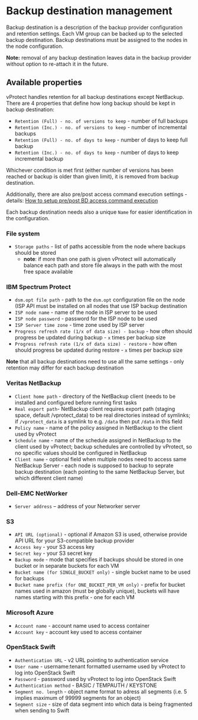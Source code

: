 # Backup destination management

Backup destination is a description of the backup provider configuration and retention settings. Each VM group can be backed up to the selected backup destination. Backup destinations must be assigned to the nodes in the node configuration.

**Note:** removal of any backup destination leaves data in the backup provider without option to re-attach it in the future.


## Available properties

vProtect handles retention for all backup destinations except NetBackup. There are 4 properties that define how long backup should be kept in backup destination:

* `Retention (Full) - no. of versions to keep` - number of full backups
* `Retention (Inc.) - no. of versions to keep` - number of incremental backups
* `Retention (Full) - no. of days to keep` - number of days to keep full backup
* `Retention (Inc.) - no. of days to keep` - number of days to keep incremental backup

Whichever condition is met first (either number of versions has been reached or backup is older than given limit), it is removed from backup destination.

Additionally, there are also pre/post access command execution settings - details: [How to setup pre/post BD access command execution](admin_webui_pre_post_bd_access_cmd.md)      

Each backup destination needs also a unique `Name` for easier identification in the configuration.


### File system

* `Storage paths` - list of paths accessible from the node where backups should be stored 
  * **note**: if more than one path is given vProtect will automatically balance each path and store file always in the path with the most free space available

### IBM Spectrum Protect

* `dsm.opt file path` - path to the `dsm.opt` configuration file on the node (ISP API must be installed on all nodes that use ISP backup destination
* `ISP node name` - name of the node in ISP server to be used
* `ISP node password` - password for the ISP node to be used
* `ISP Server time zone` - time zone used by ISP server
* `Progress refresh rate (1/x of data size) - backup` - how often should progress be updated during backup - `x` times per backup size
* `Progress refresh rate (1/x of data size) - restore` - how often should progress be updated during restore - `x` times per backup size


**Note** that all backup destinations need to use all the same settings - only retention may differ for each backup destination

### Veritas NetBackup

* `Client home path` - directory of the NetBackup client (needs to be installed and configured before running first tasks
* `Real export path`- NetBackup client requires export path (staging space, default /vprotect_data) to be real directories instead of symlinks; if `/vprotect_data` is a symlink to e.g. `/data` then put `/data` in this field
* `Policy name` - name of the policy assigned in NetBackup to the client used by vProtect
* `Schedule name` - name of the schedule assigned in NetBackup to the client used by vProtect; backup schedules are controlled by vProtect, so no specific values should be configured in NetBackup
* `Client name` - optional field when multiple nodes need to access same NetBackup Server - each node is supposed to backup to seprate backup destination (each pointing to the same NetBackup Server, but which different client name)

### Dell-EMC NetWorker

* `Server address` – address of your Networker server

### S3

* `API URL (optional)` - optional if Amazon S3 is used, otherwise provide API URL for your S3-compatible backup provider
* `Access key` - your S3 access key
* `Secret key` - your S3 secret key
* `Backup mode` - mode that specifies if backups should be stored in one bucket or in separate buckets for each VM
* `Bucket name (for SINGLE_BUCKET only)` - single bucket name to be used for backups
* `Bucket name prefix (for ONE_BUCKET_PER_VM only)` - prefix for bucket names used in amazon (must be globally unique), buckets will have names starting with this prefix - one for each VM 

### Microsoft Azure* `Account name` - account name used to access container
* `Account key` - account key used to access container

### OpenStack Swift* `Authentication URL` - v2 URL pointing to authentication service
* `User name` - username:tenant formatted username used by vProtect to log into OpenStack Swift
* `Password` - password used by vProtect to log into OpenStack Swift
* `Authentication method` - BASIC / TEMPAUTH / KEYSTONE
* `Segment no. length` - object name format to adress all segments (i.e. 5 implies maximum of 99999 segments for an object)
* `Segment size` - size of data segment into which data is being fragmented when sending to Swift
